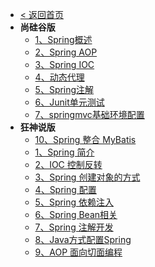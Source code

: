 * [< 返回首页](/)
* **尚硅谷版**
  * [1、Spring概述](/后端开发/后端框架/Spring/尚硅谷版/1、Spring概述.md)
  * [2、Spring AOP](/后端开发/后端框架/Spring/尚硅谷版/2、Spring%20AOP.md)
  * [3、Spring IOC](/后端开发/后端框架/Spring/尚硅谷版/3、Spring%20IOC.md)
  * [4、动态代理](/后端开发/后端框架/Spring/尚硅谷版/4、动态代理.md)
  * [5、Spring注解](/后端开发/后端框架/Spring/尚硅谷版/5、Spring注解.md)
  * [6、Junit单元测试](/后端开发/后端框架/Spring/尚硅谷版/6、Junit单元测试.md)
  * [7、springmvc基础环境配置](/后端开发/后端框架/Spring/尚硅谷版/7、springmvc基础环境配置.md)
* **狂神说版**
  * [10、Spring 整合 MyBatis](/后端开发/后端框架/Spring/狂神说版/10、Spring%20整合%20MyBatis.md)
  * [1、Spring 简介](/后端开发/后端框架/Spring/狂神说版/1、Spring%20简介.md)
  * [2、IOC 控制反转](/后端开发/后端框架/Spring/狂神说版/2、IOC%20控制反转.md)
  * [3、Spring 创建对象的方式](/后端开发/后端框架/Spring/狂神说版/3、Spring%20创建对象的方式.md)
  * [4、Spring 配置](/后端开发/后端框架/Spring/狂神说版/4、Spring%20配置.md)
  * [5、Spring 依赖注入](/后端开发/后端框架/Spring/狂神说版/5、Spring%20依赖注入.md)
  * [6、Spring Bean相关](/后端开发/后端框架/Spring/狂神说版/6、Spring%20Bean相关.md)
  * [7、Spring 注解开发](/后端开发/后端框架/Spring/狂神说版/7、Spring%20注解开发.md)
  * [8、Java方式配置Spring](/后端开发/后端框架/Spring/狂神说版/8、Java方式配置Spring.md)
  * [9、AOP 面向切面编程](/后端开发/后端框架/Spring/狂神说版/9、AOP%20面向切面编程.md)